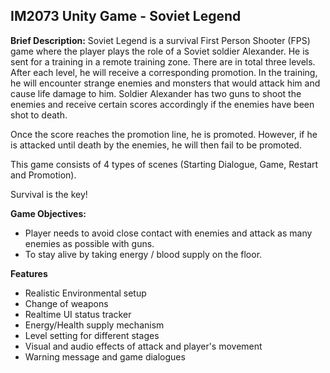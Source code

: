 ## IM2073 Unity Game - Soviet Legend


<b>Brief Description:</b>
Soviet Legend is a survival First Person Shooter (FPS) game where the player plays the role of a Soviet soldier Alexander. He is sent for a training in a remote training zone. There are in total three levels. After each level, he will receive a corresponding promotion. In the training, he will encounter strange enemies and monsters that would attack him and cause life damage to him. Soldier Alexander has two guns to shoot the enemies and receive certain scores accordingly if the enemies have been shot to death.
 
Once the score reaches the promotion line, he is promoted. However, if he is attacked until death by the enemies, he will then fail to be promoted.

This game consists of 4 types of scenes (Starting Dialogue, Game, Restart and Promotion).
 
Survival is the key!


<b>Game Objectives:</b>
* Player needs to avoid close contact with enemies and attack as many enemies as possible with guns.
* To stay alive by taking energy / blood supply on the floor.

<b>Features</b>
* Realistic Environmental setup
* Change of weapons
* Realtime UI status tracker
* Energy/Health supply mechanism
* Level setting for different stages
* Visual and audio effects of attack and player's movement
* Warning message and game dialogues
